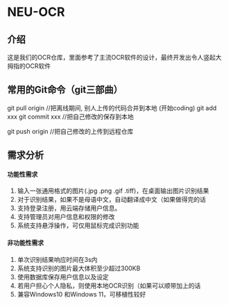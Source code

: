# NEU-OCR

## 介绍
这是我们的OCR仓库，里面参考了主流OCR软件的设计，最终开发出令人竖起大拇指的OCR软件

## 常用的Git命令（git三部曲）
git pull origin  //把离线期间, 别人上传的代码合并到本地
(开始coding)
git  add  xxx
git commit   xxx   //把自己修改的保存到本地

git push origin  //把自己修改的上传到远程仓库


## 需求分析
#### 功能性需求
1.  输入一张通用格式的图片(.jpg .png .gif .tiff)，在桌面输出图片识别结果
2.  对于识别结果，如果不是母语中文，自动翻译成中文（如果做得完的话
3.  支持登录注册，用云端存储用户信息。
4.  支持管理员对用户信息和权限的修改
5.  系统支持悬浮操作，可仅用鼠标完成识别功能

#### 非功能性需求
1.  单次识别结果响应时间在3s内
2.  系统支持识别的图片最大体积至少超过300KB
3.  使用数据库保存用户信息以及设定
4.  若用户担心个人隐私，则使用本地OCR识别（如果可以顺带加上的话
5.  兼容Windows10 和Windows 11，可移植性较好





